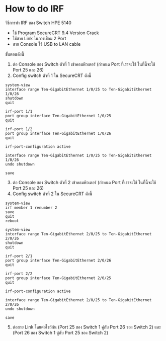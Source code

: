 # How to do IRF
วิธีการทำ IRF ของ Switch HPE 5140

 - ใช้ Program SecureCRT 9.4 Version Crack
 - ใช้สาย Link ในการเชื่อม 2 Port
 - สาย Console ใช้ USB to LAN cable

ขั้นตอนดังนี้
1. ต่อ Console ของ Switch ตัวที่ 1 เข้าคอมพิวเตอร์ (กำหนด Port ที่เราจะใช้ ในที่นี้จะใช้ Port 25 และ 26)
2. Config switch ตัวที่ 1 ใน SecureCRT ดังนี้
~~~
system-view
interface range Ten-GigabitEthernet 1/0/25 to Ten-GigabitEthernet 1/0/26
shutdown
quit
~~~
~~~
irf-port 1/1
port group interface Ten-GigabitEthernet 1/0/25
quit

irf-port 1/2
port group interface Ten-GigabitEthernet 1/0/26
quit
~~~
~~~
irf-port-configuration active
~~~
~~~
interface range Ten-GigabitEthernet 1/0/25 to Ten-GigabitEthernet 1/0/26
undo shutdown
~~~
~~~
save
~~~
3. ต่อ Console ของ Switch ตัวที่ 2 เข้าคอมพิวเตอร์ (กำหนด Port ที่เราจะใช้ ในที่นี้จะใช้ Port 25 และ 26)
4. Config switch ตัวที่ 2 ใน SecureCRT ดังนี้
~~~
system-view
irf member 1 renumber 2
save
quit
reboot
~~~
~~~
system-view
interface range Ten-GigabitEthernet 2/0/25 to Ten-GigabitEthernet 2/0/26
shutdown
quit
~~~
~~~
irf-port 2/1
port group interface Ten-GigabitEthernet 2/0/26
quit

irf-port 2/2
port group interface Ten-GigabitEthernet 2/0/25
quit
~~~
~~~
irf-port-configuration active
~~~
~~~
interface range Ten-GigabitEthernet 2/0/25 to Ten-GigabitEthernet 2/0/26
undo shutdown
~~~
~~~
save
~~~
5. ต่อสาย Link โดยต่อไขว้กัน (Port 25 ของ Switch 1 คู่กับ Port 26 ของ Switch 2) และ (Port 26 ของ Switch 1 คู่กับ Port 25 ของ Switch 2)
